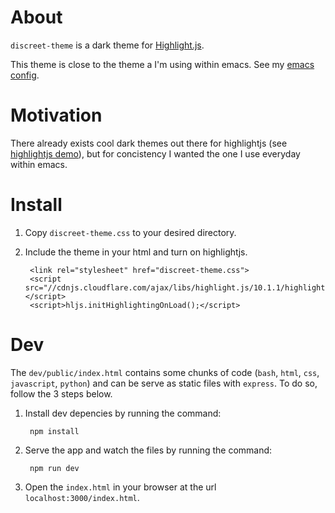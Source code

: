 # About

`discreet-theme` is a dark theme for [Highlight.js](http://highlightjs.org).

This theme is close to the theme a I'm using within emacs. See my
[emacs config](https://github.com/tonyaldon/emacs.d).

# Motivation

There already exists cool dark themes out there for highlightjs (see
[highlightjs demo](https://highlightjs.org/static/demo/)), but for
concistency I wanted the one I use everyday within emacs.

# Install

1. Copy `discreet-theme.css` to your desired directory.

2. Include the theme in your html and turn on highlightjs.

		<link rel="stylesheet" href="discreet-theme.css">
		<script src="//cdnjs.cloudflare.com/ajax/libs/highlight.js/10.1.1/highlight.min.js"></script>
		<script>hljs.initHighlightingOnLoad();</script>

# Dev

The `dev/public/index.html` contains some chunks of code (`bash`,
`html`, `css`, `javascript`, `python`) and can be serve as static
files with `express`. To do so, follow the 3 steps below.

1. Install dev depencies by running the command:

		npm install

2. Serve the app and watch the files by running the command:

		npm run dev

3. Open the `index.html` in your browser at the url `localhost:3000/index.html`.
